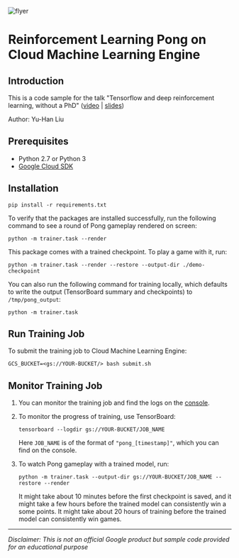 ![flyer](images/flyer_rnn.jpg)
# Reinforcement Learning Pong on Cloud Machine Learning Engine

## Introduction

This is a code sample for the talk "Tensorflow and deep reinforcement learning, without a PhD" ([video](https://youtu.be/aRKOJHRbXeo) | [slides](https://goo.gl/CB8xNH))

Author: Yu-Han Liu

## Prerequisites

- Python 2.7 or Python 3
- [Google Cloud SDK](https://cloud.google.com/sdk/)

## Installation

```
pip install -r requirements.txt
```

To verify that the packages are installed successfully, run the following command to see a round of Pong gameplay rendered on screen:

```
python -m trainer.task --render
```

This package comes with a trained checkpoint.  To play a game with it, run:

```
python -m trainer.task --render --restore --output-dir ./demo-checkpoint
```

You can also run the following command for training locally, which defaults to write the output (TensorBoard summary and checkpoints) to `/tmp/pong_output`:

```
python -m trainer.task
```

## Run Training Job

To submit the training job to Cloud Machine Learning Engine:

```
GCS_BUCKET=<gs://YOUR-BUCKET/> bash submit.sh
```


## Monitor Training Job

1. You can monitor the training job and find the logs on the [console](https://console.cloud.google.com/mlengine/jobs).

1. To monitor the progress of training, use TensorBoard:

    ```
    tensorboard --logdir gs://YOUR-BUCKET/JOB_NAME
    ```

    Here `JOB_NAME` is of the format of `"pong_[timestamp]"`, which you can find on the console.

1. To watch Pong gameplay with a trained model, run:

    ```
    python -m trainer.task --output-dir gs://YOUR-BUCKET/JOB_NAME --restore --render
    ```

    It might take about 10 minutes before the first checkpoint is saved, and it might take a few hours before the trained model can consistently win a some points.  It might take about 20 hours of training before the trained model can consistently win games.

---
    
*Disclaimer: This is not an official Google product but sample code provided for an educational purpose*


